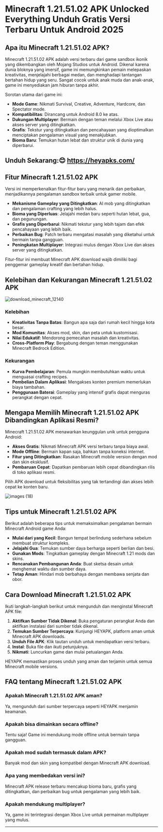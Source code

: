 # Minecraft 1.21.51.02 APK Unlocked Everything Unduh Gratis Versi Terbaru Untuk Android 2025

## Apa itu Minecraft 1.21.51.02 APK?
Minecraft 1.21.51.02 APK adalah versi terbaru dari game sandbox ikonik yang dikembangkan oleh Mojang Studios untuk Android. Dikenal karena dunia bloknya yang imersif, game ini memungkinkan pemain melepaskan kreativitas, menjelajahi berbagai medan, dan menghadapi tantangan bertahan hidup yang seru. Sangat cocok untuk anak muda dan anak-anak, game ini menyediakan jam hiburan tanpa akhir.

Sorotan utama dari game ini:

- **Mode Game**: Nikmati Survival, Creative, Adventure, Hardcore, dan Spectator mode.
- **Kompatibilitas**: Dirancang untuk Android 8.0 ke atas.
- **Dukungan Multiplayer**: Bermain dengan teman melalui Xbox Live atau akses server yang ditingkatkan.
- **Grafis**: Tekstur yang ditingkatkan dan pencahayaan yang dioptimalkan menciptakan pengalaman visual yang menakjubkan.
- **Bioma Baru**: Temukan hutan lebat dan struktur unik di dunia yang diperbarui.

## Unduh Sekarang:😊 https://heyapks.com/

## Fitur Minecraft 1.21.51.02 APK
Versi ini memperkenalkan fitur-fitur baru yang menarik dan perbaikan, menjadikannya pengalaman sandbox terbaik untuk gamer mobile.

- **Mekanisme Gameplay yang Ditingkatkan**: AI mob yang ditingkatkan dan pengalaman crafting yang lebih halus.
- **Bioma yang Diperluas**: Jelajahi medan baru seperti hutan lebat, gua, dan pegunungan.
- **Grafis yang Diperbarui**: Nikmati tekstur yang lebih tajam dan efek pencahayaan yang lebih baik.
- **Perbaikan Bug**: Patch terbaru mengatasi masalah yang diketahui untuk bermain tanpa gangguan.
- **Peningkatan Multiplayer**: Integrasi mulus dengan Xbox Live dan akses server yang ditingkatkan.

Fitur-fitur ini membuat Minecraft APK download wajib dimiliki bagi penggemar gameplay kreatif dan bertahan hidup.

## Kelebihan dan Kekurangan Minecraft 1.21.51.02 APK

![download_minecraft_12140](https://github.com/user-attachments/assets/52ce5bd8-0623-4c99-84ba-8edb3a90a872)


### Kelebihan
- **Kreativitas Tanpa Batas**: Bangun apa saja dari rumah kecil hingga kota besar.
- **Mod Komunitas**: Akses mod, skin, dan peta untuk kustomisasi.
- **Nilai Edukatif**: Mendorong pemecahan masalah dan kreativitas.
- **Cross-Platform Play**: Bergabung dengan teman menggunakan Minecraft Bedrock Edition.

### Kekurangan
- **Kurva Pembelajaran**: Pemula mungkin membutuhkan waktu untuk menguasai crafting recipes.
- **Pembelian Dalam Aplikasi**: Mengakses konten premium memerlukan biaya tambahan.
- **Penggunaan Baterai**: Gameplay yang intensif grafis dapat menguras perangkat dengan cepat.

## Mengapa Memilih Minecraft 1.21.51.02 APK Dibandingkan Aplikasi Resmi?

Minecraft 1.21.51.02 APK menawarkan keunggulan unik untuk pengguna Android:

- **Akses Gratis**: Nikmati Minecraft APK versi terbaru tanpa biaya awal.
- **Mode Offline**: Bermain kapan saja, bahkan tanpa koneksi internet.
- **Fitur yang Ditingkatkan**: Rasakan Minecraft mobile version dengan mod dan skin eksklusif.
- **Pembaruan Cepat**: Dapatkan pembaruan lebih cepat dibandingkan rilis di toko aplikasi resmi.

Pilih APK download untuk fleksibilitas yang tak tertandingi dan akses lebih cepat ke konten baru.

![images (18)](https://github.com/user-attachments/assets/1b878495-4019-435e-ac17-3650705a07e8)


## Tips untuk Minecraft 1.21.51.02 APK
Berikut adalah beberapa tips untuk memaksimalkan pengalaman bermain Minecraft Android game Anda:

- **Mulai dari yang Kecil**: Bangun tempat berlindung sederhana sebelum membuat struktur kompleks.
- **Jelajahi Gua**: Temukan sumber daya berharga seperti berlian dan besi.
- **Gunakan Mods**: Tingkatkan gameplay dengan Minecraft 1.21 mods dan skins.
- **Rencanakan Pembangunan Anda**: Buat sketsa desain untuk menghemat waktu dan sumber daya.
- **Tetap Aman**: Hindari mob berbahaya dengan membawa senjata dan obor.

## Cara Download Minecraft 1.21.51.02 APK

Ikuti langkah-langkah berikut untuk mengunduh dan menginstal Minecraft APK file:

1. **Aktifkan Sumber Tidak Dikenal**: Buka pengaturan perangkat Anda dan aktifkan instalasi dari sumber tidak dikenal.
2. **Temukan Sumber Terpercaya**: Kunjungi HEYAPK, platform aman untuk Minecraft APK downloads.
3. **Unduh File APK**: Klik tautan unduh untuk mendapatkan versi terbaru.
4. **Instal**: Buka file dan ikuti petunjuknya.
5. **Nikmati**: Luncurkan game dan mulai petualangan Anda.

HEYAPK memastikan proses unduh yang aman dan terjamin untuk semua Minecraft mobile versions.

## FAQ tentang Minecraft 1.21.51.02 APK

### Apakah Minecraft 1.21.51.02 APK aman?
Ya, mengunduh dari sumber terpercaya seperti HEYAPK menjamin keamanan.

### Apakah bisa dimainkan secara offline?
Tentu saja! Game ini mendukung mode offline untuk bermain tanpa gangguan.

### Apakah mod sudah termasuk dalam APK?
Banyak mod dan skin yang kompatibel dengan Minecraft APK download.

### Apa yang membedakan versi ini?
Minecraft APK release terbaru mencakup bioma baru, grafis yang ditingkatkan, dan perbaikan bug untuk pengalaman yang lebih baik.

### Apakah mendukung multiplayer?
Ya, game ini terintegrasi dengan Xbox Live untuk permainan multiplayer yang mulus.

---


